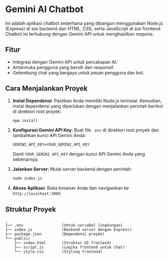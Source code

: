 # Gemini AI Chatbot

Ini adalah aplikasi chatbot sederhana yang dibangun menggunakan Node.js (Express) di sisi backend dan HTML, CSS, serta JavaScript di sisi frontend. Chatbot ini terhubung dengan Gemini API untuk menghasilkan respons.

## Fitur
- Integrasi dengan Gemini API untuk percakapan AI.
- Antarmuka pengguna yang bersih dan responsif.
- Gelembung chat yang bergaya untuk pesan pengguna dan bot.

## Cara Menjalankan Proyek

1.  **Instal Dependensi**: Pastikan Anda memiliki Node.js terinstal. Kemudian, instal dependensi yang diperlukan dengan menjalankan perintah berikut di direktori root proyek:
    ```bash
    npm install
    ```

2.  **Konfigurasi Gemini API Key**: Buat file `.env` di direktori root proyek dan tambahkan kunci API Gemini Anda:
    ```
    GEMINI_API_KEY=YOUR_GEMINI_API_KEY
    ```
    Ganti `YOUR_GEMINI_API_KEY` dengan kunci API Gemini Anda yang sebenarnya.

3.  **Jalankan Server**: Mulai server backend dengan perintah:
    ```bash
    node index.js
    ```

4.  **Akses Aplikasi**: Buka browser Anda dan navigasikan ke `http://localhost:3000`.

## Struktur Proyek

```
.
├── .env                 (Untuk variabel lingkungan)
├── index.js             (Backend server dengan Express)
├── package.json         (Dependensi proyek)
└── public/
    ├── index.html       (Struktur UI frontend)
    ├── script.js        (Logika frontend untuk chat)
    └── style.css        (Styling frontend)
```